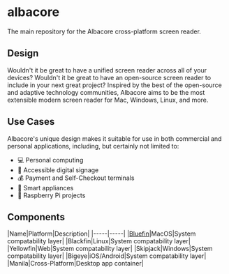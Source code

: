 # albacore
The main repository for the Albacore cross-platform screen reader.
## Design
Wouldn't it be great to have a unified screen reader across all of your devices? Wouldn't it be great to have an open-source screen reader to include in your next great project? Inspired by the best of the open-source and adaptive technology communities, Albacore aims to be the most extensible modern screen reader for Mac, Windows, Linux, and more.
## Use Cases
Albacore's unique design makes it suitable for use in both commercial and personal applications, including, but certainly not limited to:

+ 💻 Personal computing
+ 🚧 Accessible digital signage
+ 💰 Payment and Self-Checkout terminals
+ 🛜 Smart appliances
+ 🤖 Raspberry Pi projects

## Components

|Name|Platform|Description|
|-----|-----|
|[Bluefin](https://github.com/cobdfamily/bluefin/)|MacOS|System compatability layer|
|Blackfin|Linux|System compatability layer|
|Yellowfin|Web|System compatability layer|
|Skipjack|Windows|System compatability layer|
|Bigeye|iOS/Android|System compatability layer|
|Manila|Cross-Platform|Desktop app container|
